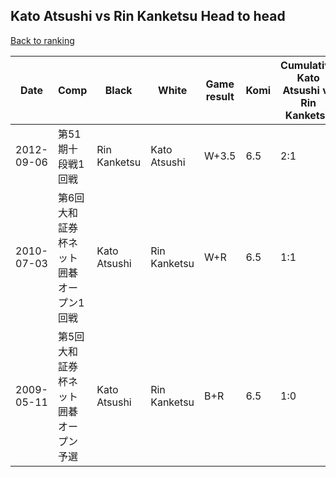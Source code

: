 ## Kato Atsushi vs Rin Kanketsu Head to head

[Back to ranking](../../index.md)




| **Date** | **Comp** | **Black** | **White** | **Game result** | **Komi** | **Cumulative Kato Atsushi vs Rin Kanketsu** | **Kato Atsushi streak** | **Rin Kanketsu streak** | 
| --- | --- | --- | --- | --- | --- | --- | --- | --- |
| 2012-09-06 | 第51期十段戦1回戦 | Rin Kanketsu | Kato Atsushi | W+3.5 | 6.5 | 2:1 | 1 | 0 | 
| 2010-07-03 | 第6回大和証券杯ネット囲碁オープン1回戦 | Kato Atsushi | Rin Kanketsu | W+R | 6.5 | 1:1 | 0 | 1 | 
| 2009-05-11 | 第5回大和証券杯ネット囲碁オープン予選 | Kato Atsushi | Rin Kanketsu | B+R | 6.5 | 1:0 | 1 | 0 |




